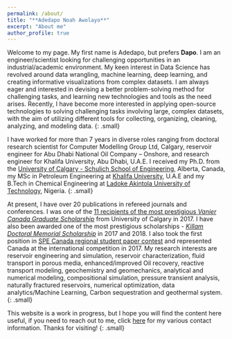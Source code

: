 ```yaml
---
permalink: /about/
title: "**Adedapo Noah Awolayo**"
excerpt: "About me"
author_profile: true
---
```


Welcome to my page. My first name is Adedapo, but prefers **Dapo**. I am an engineer/scientist looking for challenging opportunities in an industrial/academic environment. My keen interest in Data Science has revolved around data wrangling, machine learning, deep learning, and creating informative visualizations from complex datasets. I am always eager and interested in devising a better problem-solving method for challenging tasks, and learning new technologies and tools as the need arises. Recently, I have become more interested in applying open-source technologies to solving challenging tasks involving large, complex datasets, with the aim of utilizing different tools for collecting, organizing, cleaning, analyzing, and modeling data.
{: .small}

I have worked for more than 7 years in diverse roles ranging from doctoral research scientist for Computer Modelling Group Ltd, Calgary, reservoir engineer for Abu Dhabi National Oil Company – Onshore, and research engineer for Khalifa University, Abu Dhabi, U.A.E. I received my Ph.D. from the [University of Calgary - Schulich School of Engineering](http://schulich.ucalgary.ca/departments/chemical-and-petroleum-engineering/), Alberta, Canada, my MSc in Petroleum Engineering at [Khalifa University](http://www.ku.ac.ae/), U.A.E and my B.Tech in Chemical Engineering at [Ladoke Akintola University of Technology](http://www.lautech.edu.ng/), Nigeria. 
{: .small}

At present, I have over 20 publications in refereed journals and conferences. I was one of the [11 recipients of the most prestigious *Vanier Canada Graduate Scholarship*](http://www.ucalgary.ca/utoday/issue/2014-08-15/eleven-vanier-scholarship-recipients-announced-2014) from University of Calgary in 2017. I have also been awarded one of the most prestigious scholarships - [*Killam Doctoral Memorial Scholarship*](https://www.ucalgary.ca/killam/doctoral/predoctoral) in 2017 and 2018. I also took the first position in [SPE Canada regional student paper contest](http://www.spe.org/students/contests/winners.php) and represented Canada at the international competition in 2017. My research interests are reservoir engineering and simulation, reservoir characterization, fluid transport in porous media, enhanced/improved Oil recovery, reactive transport modeling, geochemistry and geomechanics, analytical and numerical modeling, compositional simulation, pressure transient analysis, naturally fractured reservoirs, numerical optimization, data analytics/Machine Learning, Carbon sequestration and geothermal system.
{: .small}

This website is a work in progress, but I hope you will find the content here useful, if you need to reach out to me, click [here](https://dapson2real.github.io/web/contact/) for my various contact information. Thanks for visiting!
{: .small}

